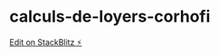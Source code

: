 # calculs-de-loyers-corhofi

[Edit on StackBlitz ⚡️](https://stackblitz.com/edit/stackblitz-starters-x4tvqb)